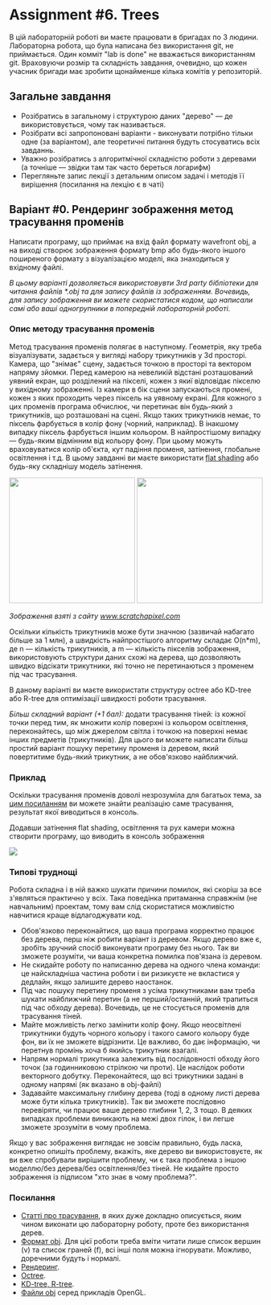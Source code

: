 # Assignment #6. Trees
В цій лабораторній роботі ви маєте працювати в бригадах по 3 людини. Лабораторна робота, що була написана без використання git, не приймається. Один комміт "lab is done" не вважається використанням git. Враховуючи розмір та складність завдання, очевидно, що кожен учасник бригади має зробити щонайменше кілька комітів у репозиторій.

## Загальне завдання
* Розібратись в загальному і структурою даних "дерево" — де використовується, чому так називається.
* Розібрати всі запропоновані варіанти - виконувати потрібно тільки одне (за варіантом), але теоретичні питання будуть стосуватись всіх завданнь.
* Уважно розібратись з алгоритмічної складністю роботи з деревами (а точніше — звідки там так часто береться логарифм)
* Перегляньте запис лекції з детальним описом задачі і методів її вирішення (посилання на лекцію є в чаті)

## Варіант #0. Рендеринг зображення метод трасування променів
Написати програму, що приймає на вхід файл формату wavefront obj, а на виході створює зображення формату bmp або будь-якого іншого поширеного формату з візуалізацією моделі, яка знаходиться у вхідному файлі.

*В цьому варіанті дозволяється використовувти 3rd party бібліотеки для читання файлів \*.obj та для запису файлів із зображенням. Вочевидь, для запису зображення ви можете скористатися кодом, що написали самі або ваші одногрупники в попередній лабораторній роботі.*

### Опис методу трасування променів
Метод трасування променів полягає в наступному. Геометрія, яку треба візуалізувати, задається у вигляді набору трикутників у 3d просторі. Камера, що "знімає" сцену, задається точкою в просторі та вектором напряму зйомки. Перед камерою на невеликій відстані розташований уявний екран, що розділений на пікселі, кожен з якиї відповідає пікселю у вихідному зображенні. Із камери в бік сцени запускаються промені, кожен з яких проходить через піксель на уявному екрані. Для кожного з цих променів програма обчислює, чи перетинає він будь-який з трикутників, що розташовані на сцені. Якщо таких трикутників немає, то піксель фарбується в колір фону (чорний, наприклад). В інакшому випадку піксель фарбується іншим кольором. В найпростішому випадку — будь-яким відмінним від кольору фону. При цьому можуть враховуватися колір об\'єкта, кут падіння променя, затінення, глобальне освітлення і т.д. В цьому завданні ви маєте використати [flat shading](https://en.wikipedia.org/wiki/Shading#Flat_shading) або будь-яку складнішу модель затінення.

<img src="https://www.scratchapixel.com/images/upload/introduction-to-ray-tracing/lightingnoshadow.gif" width="250">

<img src="https://www.scratchapixel.com/images/upload/introduction-to-ray-tracing/pixelrender.gif" width="250">

*Зображення взяті з сайту www.scratchapixel.com*

Оскільки кількість трикутників може бути значною (зазвичай набагато більше за 1 млн), а швидкість найпростішого алгоритму складає O(n*m), де n — кількість трикутників, а m — кількість пікселів зображення, використовують структури даних схожі на дерева, що дозволяють швидко відсікати трикутники, які точно не перетинаються з променем під час трасування.

В даному варіанті ви маєте використати структуру octree або KD-tree або R-tree для оптимізації швидкості роботи трасування.

*Більш складний варіант (+1 бал):* додати трасування тіней: із кожної точки перед тим, як множити колір поверхні із кольором освітлення, переконайтесь, що між джерелом світла і точкою на поверхні немає інших предметів (трикутників). Для цього ви можете написати більш простий варіант пошуку перетину променя із деревом, який повертитиме будь-який трикутник, а не обов'язково найближчий.

### Приклад
Оскільки трасування променів доволі незрозуміла для багатьох тема, за [цим посиланням](https://repl.it/@L4fter/SpottedEnragedShell) ви можете знайти реалізацію саме трасування, результат якої виводиться в консоль.

Додавши затінення flat shading, освітлення та рух камери можна створити програму, що виводить в консоль зображення

![](examples_6/console_out.gif)

### Типові труднощі
Робота складна і в ній важко шукати причини помилок, які скоріш за все з'являться практично у всіх. Така поведінка притаманна справжнім (не навчальним) проектам, тому вам слід скористатися можливістю навчитися краще відлагоджувати код.
* Обов'язково переконайтися, що ваша програма корректно працює без дерева, перш ніж робити варіант із деревом. Якщо дерево вже є, зробіть зручний спосіб виконувати програму без нього. Так ви зможете розуміти, чи ваша конкретна помилка пов'язана із деревом.
* Не скидайте роботу по написанню дерева на одного члена команди: це найскладніша частина роботи і ви ризикуєте не вкластися у дедлайн, якщо залишите дерево наостанок.
* Під час пошуку перетину променя з усіма трикутниками вам треба шукати найближчий перетин (а не перший/останній, який трапиться під час обходу дерева). Вочевидь, це не стосується променів для трасування тіней.
* Майте можливість легко замінити колір фону. Якщо неосвітлені трикутники будуть чорного кольору і такого самого кольору буде фон, ви їх не зможете відрізнити. Це важливо, бо дає інформацію, чи перетнув промінь хоча б якийсь трикутник взагалі.
* Напрям нормалі трикутника залежить від послідовності обходу його точок (за годинниковою стрілкою чи проти). Це наслідок роботи векторного добутку. Переконайтеся, що всі трикутники задані в одному напрямі (як вказано в obj-файлі)
* Задавайте максимальну глибину дерева (тоді в одному листі дерева може бути кілька трикутників). Так ви зможете послідовно перевіряти, чи працює ваше дерево глибини 1, 2, 3 тощо. В деяких випадках проблеми виникають на межі двох гілок, і ви легше зможете зрозуміти в чому проблема.

Якщо у вас зображення виглядає не зовсім правильно, будь ласка, конкретно опишіть проблему, вкажіть, яке дерево ви використовуєте, як ви вже спробували вирішити проблему, чи є така проблема з іншою моделлю/без дерева/без освітлення/без тіней. Не кидайте просто зображення із підписом "хто знає в чому проблема?". 

### Посилання
* [Статті про трасування](https://www.scratchapixel.com/lessons/3d-basic-rendering/introduction-to-ray-tracing/implementing-the-raytracing-algorithm), в яких дуже докладно описується, яким чином виконати цю лабораторну роботу, проте без використання дерев.
* [Формат obj](https://uk.wikipedia.org/wiki/Obj). Для цієї роботи треба вміти читати лише список вершин (v) та список граней (f), всі інші поля можна ігнорувати. Можливо, доречними будуть і нормалі.
* [Рендеринг](https://uk.wikipedia.org/wiki/%D0%A0%D0%B5%D0%BD%D0%B4%D0%B5%D1%80%D0%B8%D0%BD%D0%B3).
* [Octree](https://en.wikipedia.org/wiki/Octree).
* [KD-tree, R-tree](https://fat-crocodile.livejournal.com/156564.html).
* [Файли obj](https://github.com/coboshm/OpenGL-Samples/tree/master/Model) серед прикладів OpenGL.
